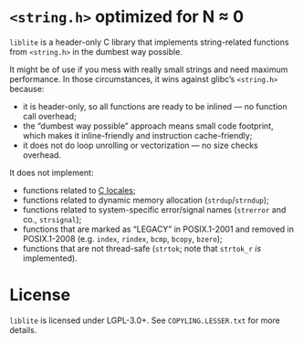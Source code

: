 `<string.h>` optimized for N ≈ 0
===

`liblite` is a header-only C library that implements string-related functions from `<string.h>` in the dumbest way possible.

It might be of use if you mess with really small strings and need maximum performance. In those circumstances, it wins against glibc’s `<string.h>` because:
  * it is header-only, so all functions are ready to be inlined — no function call overhead;
  * the “dumbest way possible” approach means small code footprint, which makes it inline-friendly and instruction cache-friendly;
  * it does not do loop unrolling or vectorization — no size checks overhead.

It does not implement:
  * functions related to [C locales](https://github.com/mpv-player/mpv/commit/1e70e82baa9193f6f027338b0fab0f5078971fbe);
  * functions related to dynamic memory allocation (`strdup`/`strndup`);
  * functions related to system-specific error/signal names (`strerror` and co., `strsignal`);
  * functions that are marked as “LEGACY” in POSIX.1-2001 and removed in POSIX.1-2008 (e.g. `index`, `rindex`, `bcmp`, `bcopy`, `bzero`);
  * functions that are not thread-safe (`strtok`; note that `strtok_r` *is* implemented).

License
===

`liblite` is licensed under LGPL-3.0+. See `COPYLING.LESSER.txt` for more details.
